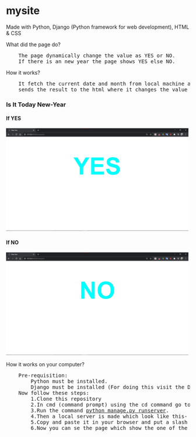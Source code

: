 # mysite
Made with Python, Django (Python framework for web development), HTML & CSS

What did the page do?</br>
<pre>
	The page dynamically change the value as YES or NO.
	If there is an new year the page shows YES else NO.
</pre>

How it works?</br>
<pre>
	It fetch the current date and month from local machine and compare it and
	sends the result to the html where it changes the value as per the given data.
</pre>
<h3>Is It Today New-Year</h3>
<h4>If YES</h4>
<img src="https://github.com/PravarAnu/mysite/blob/master/Yes.jpg" alt="Yes" title="YES, Today is New Year" width="500px">
<h4>If NO</h4>
<img src="https://github.com/PravarAnu/mysite/blob/master/No.jpg" alt="No" title="NO, Today is not New Year" width="500px">

How it works on your computer?
<pre>
	Pre-requisition:
		Python must be installed.
		Django must be installed (For doing this visit the Django website).
	Now follow these steps:
		1.Clone this repository
		2.In cmd (command prompt) using the cd command go to that location where the above repository is cloned.
		3.Run the command <u>python manage.py runserver</u>.
		4.Then a local server is made which look like this- <u>127.0.0.1:8000</u>.
		5.Copy and paste it in your browser and put a slash with the name newyear like this- <u>127.0.0.1:8000/newyear</u>.
		6.Now you can se the page which show the one of the images which are shown earlier in the readme. 
</pre>
